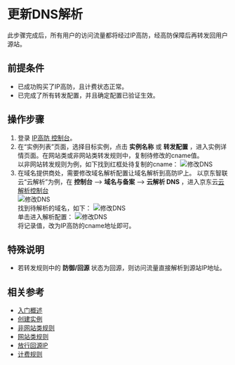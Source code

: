 # 更新DNS解析

此步骤完成后，所有用户的访问流量都将经过IP高防，经高防保障后再转发回用户源站。

## 前提条件
- 已成功购买了IP高防，且计费状态正常。<Br/>
- 已完成了所有转发配置，并且确定配置已验证生效。

## 操作步骤
1. 登录 [IP高防 控制台](https://ip-anti-console.jdcloud.com/instancelist)。
2. 在“实例列表”页面，选择目标实例，点击 **实例名称** 或 **转发配置** ，进入实例详情页面。在网站类或非网站类转发规则中，复制待修改的cname值。<Br/>
以非网站转发规则为例，如下找到红框处待复制的cname：
![修改DNS](https://github.com/jdcloudcom/cn/blob/edit/image/Advanced%20Anti-DDoS/update%20dns%2005.png)
3. 在域名提供商处，需要修改域名解析配置让域名解析到高防IP上。
以京东智联云“云解析”为例，在 **控制台** –> **域名与备案** –> **云解析 DNS** ，进入京东云[云解析控制台](https://dns-console.jdcloud.com/list)<Br/>
![修改DNS](https://github.com/jdcloudcom/cn/blob/edit/image/Advanced%20Anti-DDoS/update%20dns%2006.png)<Br/>
找到待解析的域名，如下：
![修改DNS](https://github.com/jdcloudcom/cn/blob/edit/image/Advanced%20Anti-DDoS/update%20dns%2007.png)<Br/>
单击进入解析配置：
![修改DNS](https://github.com/jdcloudcom/cn/blob/edit/image/Advanced%20Anti-DDoS/update%20dns%2008.png)<Br/>
将记录值，改为IP高防的cname地址即可。


## 特殊说明
- 若转发规则中的 **防御/回源** 状态为回源，则访问流量直接解析到源站IP地址。


## 相关参考
- [入门概述](Overview.md)
- [创建实例](Create-Instance.md)
- [非网站类规则](Non-Web-Service-Forwarding-Rule.md)
- [网站类规则](Web-Service-Forwarding-Rule.md)
- [放行回源IP](Whitelist-local-IP-subnet.md)
- [计费规则](../Pricing/Billing-Rules.md)
